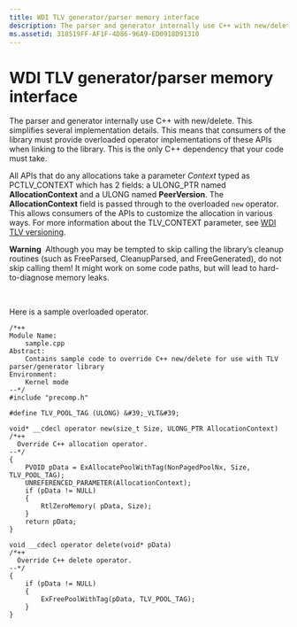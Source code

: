 ```yaml
---
title: WDI TLV generator/parser memory interface
description: The parser and generator internally use C++ with new/delete.
ms.assetid: 318519FF-AF1F-4D86-96A9-ED0918D91310
---
```


# WDI TLV generator/parser memory interface


The parser and generator internally use C++ with new/delete. This simplifies several implementation details. This means that consumers of the library must provide overloaded operator implementations of these APIs when linking to the library. This is the only C++ dependency that your code must take.

All APIs that do any allocations take a parameter *Context* typed as PCTLV\_CONTEXT which has 2 fields: a ULONG\_PTR named **AllocationContext** and a ULONG named **PeerVersion**. The **AllocationContext** field is passed through to the overloaded `new` operator. This allows consumers of the APIs to customize the allocation in various ways. For more information about the TLV\_CONTEXT parameter, see [WDI TLV versioning](wdi-tlv-versioning.md).

**Warning**  Although you may be tempted to skip calling the library’s cleanup routines (such as FreeParsed, CleanupParsed, and FreeGenerated), do not skip calling them! It might work on some code paths, but will lead to hard-to-diagnose memory leaks.

 

Here is a sample overloaded operator.

```
/*++
Module Name:
    sample.cpp
Abstract:
    Contains sample code to override C++ new/delete for use with TLV parser/generator library
Environment:
    Kernel mode
--*/
#include "precomp.h"

#define TLV_POOL_TAG (ULONG) &#39;_VLT&#39;

void* __cdecl operator new(size_t Size, ULONG_PTR AllocationContext)
/*++
  Override C++ allocation operator.
--*/
{
    PVOID pData = ExAllocatePoolWithTag(NonPagedPoolNx, Size, TLV_POOL_TAG);
    UNREFERENCED_PARAMETER(AllocationContext);
    if (pData != NULL)
    {
        RtlZeroMemory( pData, Size);
    }
    return pData;
} 

void __cdecl operator delete(void* pData)
/*++
  Override C++ delete operator.
--*/
{
    if (pData != NULL)
    {
        ExFreePoolWithTag(pData, TLV_POOL_TAG);
    }
}
```

 

 





